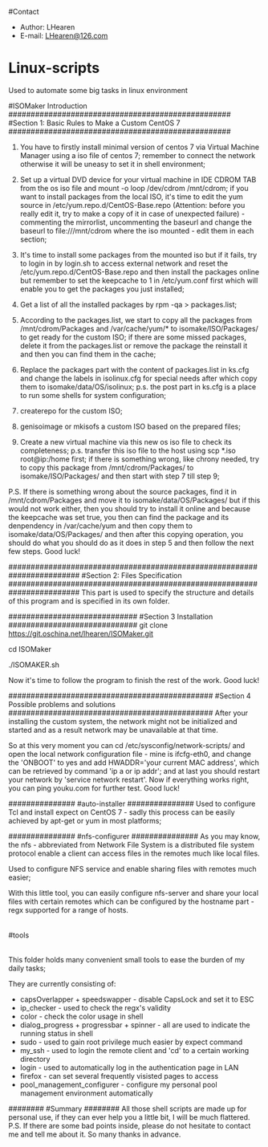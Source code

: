 #Contact
* Author: LHearen
* E-mail: LHearen@126.com
# Linux-scripts
Used to automate some big tasks in linux environment

#ISOMaker Introduction
##################################################
#Section 1: Basic Rules to Make a Custom CentOS 7 
##################################################
1) You have to firstly install minimal version of centos 7 via Virtual Machine Manager using a iso file of centos 7; remember to connect the network otherwise it will be uneasy to set it in shell environment; 

2) Set up a virtual DVD device for your virtual machine in IDE CDROM TAB from the os iso file and mount -o loop /dev/cdrom /mnt/cdrom; if you want to install packages from the local ISO, it's time to edit the yum source in /etc/yum.repo.d/CentOS-Base.repo (Attention: before you really edit it, try to make a copy of it in case of unexpected failure) - commenting the mirrorlist, uncommenting the baseurl and change the baseurl to file:///mnt/cdrom where the iso mounted - edit them in each section;

3) It's time to install some packages from the mounted iso but if it fails, try to login in by login.sh to access external network and reset the /etc/yum.repo.d/CentOS-Base.repo and then install the packages online but remember to set the keepcache to 1 in /etc/yum.conf first which will enable you to get the packages you just installed;

4) Get a list of all the installed packages by rpm -qa > packages.list; 

5) According to the packages.list, we start to copy all the packages from /mnt/cdrom/Packages and /var/cache/yum/* to isomake/ISO/Packages/ to get ready for the custom ISO; if there are some missed packages, delete it from the packages.list or remove the package the reinstall it and then you can find them in the cache; 

6) Replace the packages part with the content of packages.list in ks.cfg and change the labels in isolinux.cfg for special needs after which copy them to isomake/data/OS/isolinux; p.s. the post part in ks.cfg is a place to run some shells for system configuration;

7) createrepo for the custom ISO; 

8) genisoimage or mkisofs a custom ISO based on the prepared files;

9) Create a new virtual machine via this new os iso file to check its completeness; p.s. transfer this iso file to the host using scp *.iso root@ip:/home first; if there is something wrong, like chrony needed, try to copy this package from /mnt/cdrom/Packages/ to isomake/ISO/Packages/ and then start with step 7 till step 9;

P.S. If there is something wrong about the source packages, find it in /mnt/cdrom/Packages and move it to isomake/data/OS/Packages/ but if this would not work either, then you should try to install it online and because the keepcache was set true, you then can find the package and its denpendency in /var/cache/yum and then copy them to isomake/data/OS/Packages/ and then after this copying operation, you should do what you should do as it does in step 5 and then follow the next few steps. Good luck!


########################################################################
#Section 2: Files Specification
########################################################################
This part is used to specify the structure and details of this program and is specified in its own folder.

#############################
#Section 3 Installation
#############################
git clone https://git.oschina.net/lhearen/ISOMaker.git

cd ISOMaker

./ISOMAKER.sh

Now it's time to follow the program to finish the rest of the work. Good luck!

##############################################
#Section 4 Possible problems and solutions
##############################################
After your installing the custom system, the network might not be initialized and started and as a result network may be unavailable at that time.

So at this very moment you can cd /etc/sysconfig/network-scripts/ and open the local network configuration file - mine is ifcfg-eth0, and change the 'ONBOOT' to yes and add HWADDR='your current MAC address', which can be retrieved by command 'ip a or ip addr'; and at last you should restart your network by 'service network restart'. Now if everything works right, you can ping youku.com for further test. Good luck!

###############
#auto-installer
###############
Used to configure Tcl and install expect on CentOS 7 - sadly this process can be easily achieved by apt-get or yum in most platforms;

###############
#nfs-configurer
###############
As you may know, the nfs - abbreviated from Network File System is a distributed file system protocol enable a client can access files in the remotes much like local files.

Used to configure NFS service and enable sharing files with remotes much easier;

With this little tool, you can easily configure nfs-server and share your local files with certain remotes which can be configured by the hostname part - regx supported for a range of hosts.

######
#tools
######
This folder holds many convenient small tools to ease the burden of my daily tasks;

They are currently consisting of:
* capsOverlapper + speedswapper           - disable CapsLock and set it to ESC
* ip_checker                              - used to check the regx's validity
* color                                   - check the color usage in shell
* dialog_progress + progressbar + spinner - all are used to indicate the running status in shell
* sudo                                    - used to gain root privilege much easier by expect command
* my_ssh                                  - used to login the remote client and 'cd' to a certain working directory
* login                                   - used to automatically log in the authentication page in LAN
* firefox                                 - can set several frequently visisted pages to access
* pool_management_configurer              - configure my personal pool management environment automatically

########
#Summary
########
All those shell scripts are made up for personal use, if they can ever help you a little bit, I will be much flattered. 
P.S. If there are some bad points inside, please do not hesitate to contact me and tell me about it. So many thanks in advance.
